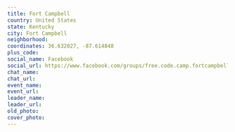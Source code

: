 ```yaml
---
title: Fort Campbell
country: United States
state: Kentucky
city: Fort Campbell
neighborhood: 
coordinates: 36.632027, -87.614848
plus_code:
social_name: Facebook
social_url: https://www.facebook.com/groups/free.code.camp.fortcampbell
chat_name:
chat_url:
event_name:
event_url:
leader_name:
leader_url:
old_photo: 
cover_photo:
---
```

